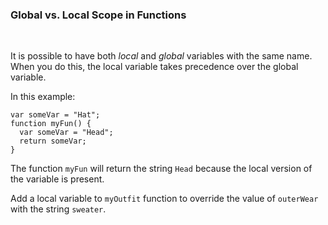 ### **Global vs. Local Scope in Functions**

<br>

It is possible to have both _local_ and _global_ variables with the same name. When you do this, the local variable takes precedence over the global variable.

In this example:

```
var someVar = "Hat";
function myFun() {
  var someVar = "Head";
  return someVar;
}
```

The function `myFun` will return the string `Head` because the local version of the variable is present.

Add a local variable to `myOutfit` function to override the value of `outerWear` with the string `sweater`.
